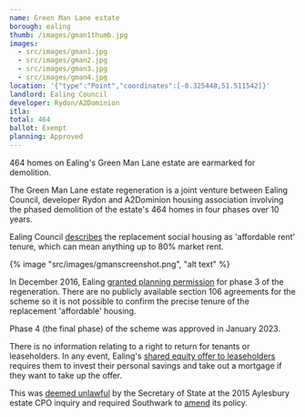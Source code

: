 ```yaml
---
name: Green Man Lane estate 
borough: ealing
thumb: /images/gman1thumb.jpg
images:
  - src/images/gman1.jpg
  - src/images/gman2.jpg
  - src/images/gman3.jpg
  - src/images/gman4.jpg
location: '{"type":"Point","coordinates":[-0.325448,51.511542]}'
landlord: Ealing Council
developer: Rydon/A2Dominion
itla:
total: 464
ballot: Exempt
planning: Approved
---
```

464 homes on Ealing's Green Man Lane estate are earmarked for demolition.

The Green Man Lane estate regeneration is a joint venture between Ealing Council, developer Rydon and A2Dominion housing association involving the phased demolition of the estate's 464 homes in four phases over 10 years.

Ealing Council [describes](https://www.ealing.gov.uk/info/201104/housing_regeneration/373/green_man_lane/2) the replacement social housing as 'affordable rent' tenure, which can mean anything up to 80% market rent.

{% image "src/images/gmanscreenshot.png", "alt text" %}

In December 2016, Ealing [granted planning permission](https://pam.ealing.gov.uk/online-applications/applicationDetails.do?activeTab=summary&keyVal=ODI3M8JM09L00) for phase 3 of the regeneration. There are no publicly available section 106 agreements for the scheme so it is not possible to confirm the precise tenure of the replacement 'affordable' housing.

Phase 4 (the final phase) of the scheme was approved in January 2023.

There is no information relating to a right to return for tenants or leaseholders. In any event, Ealing's [shared equity offer to leaseholders](https://ealing.cmis.uk.com/ealing/Document.ashx?czJKcaeAi5tUFL1DTL2UE4zNRBcoShgo=orv9zlc1hcwmefvl%2FzC77iPz0uNaQowGhPWmce8m8fB%2FMzqMI5BQBA%3D%3D&rUzwRPf%2BZ3zd4E7Ikn8Lyw%3D%3D=pwRE6AGJFLDNlh225F5QMaQWCtPHwdhUfCZ%2FLUQzgA2uL5jNRG4jdQ%3D%3D&mCTIbCubSFfXsDGW9IXnlg%3D%3D=hFflUdN3100%3D&kCx1AnS9%2FpWZQ40DXFvdEw%3D%3D=hFflUdN3100%3D&uJovDxwdjMPoYv%2BAJvYtyA%3D%3D=ctNJFf55vVA%3D&FgPlIEJYlotS%2BYGoBi5olA%3D%3D=NHdURQburHA%3D&d9Qjj0ag1Pd993jsyOJqFvmyB7X0CSQK=ctNJFf55vVA%3D&WGewmoAfeNR9xqBux0r1Q8Za60lavYmz=ctNJFf55vVA%3D&WGewmoAfeNQ16B2MHuCpMRKZMwaG1PaO=ctNJFf55vVA%3D) requires them to invest their personal savings and take out a mortgage if they want to take up the offer.

This was [deemed unlawful](https://www.theguardian.com/society/2016/sep/16/government-blocks-controversial-plan-to-force-out-housing-estate-residents) by the Secretary of State at the 2015 Aylesbury estate CPO inquiry and required Southwark to [amend](http://moderngov.southwarksites.com/documents/s74901/Report%20Amending%20the%20shared%20equity%20rehousing%20policy%20for%20qualifying%20homeowners%20affected%20by%20regenerati.pdf) its policy.
